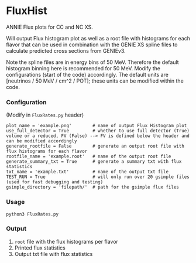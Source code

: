# FluxHist
ANNIE Flux plots for CC and NC XS.

Will output Flux histogram plot as well as a root file with histograms for each flavor that can be used in combination with the GENIE XS spline files to calculate predicted cross sections from GENIEv3.

Note the spline files are in energy bins of 50 MeV. Therefore the default histogram binning here is recommended for 50 MeV. Modify the configurations (start of the code) accordingly. The default units are [neutrinos / 50 MeV / cm^2 / POT]; these units can be modified within the code.

### Configuration
(Modify in `FluxRates.py` header)
```
plot_name = 'example.png'        # name of output Flux Histogram plot
use_full_detector = True         # whether to use full detector (True) volume or a reduced, FV (False) --> FV is defined below the header and can be modified accordingly
generate_rootfile = False        # generate an output root file with flux histograms for each flavor
rootfile_name = 'example.root'   # name of the output root file
generate_summary_txt = True      # generate a summary txt with flux statistics
txt_name = 'example.txt'         # name of the output txt file
TEST_RUN = True                  # will only run over 20 gsimple files (used for fast debugging and testing)
gsimple_directory = 'filepath/'  # path for the gsimple flux files
```

### Usage
`python3 FluxRates.py`

### Output
1. `root` file with the flux histograms per flavor
2. Printed flux statistics
3. Output txt file with flux statistics
